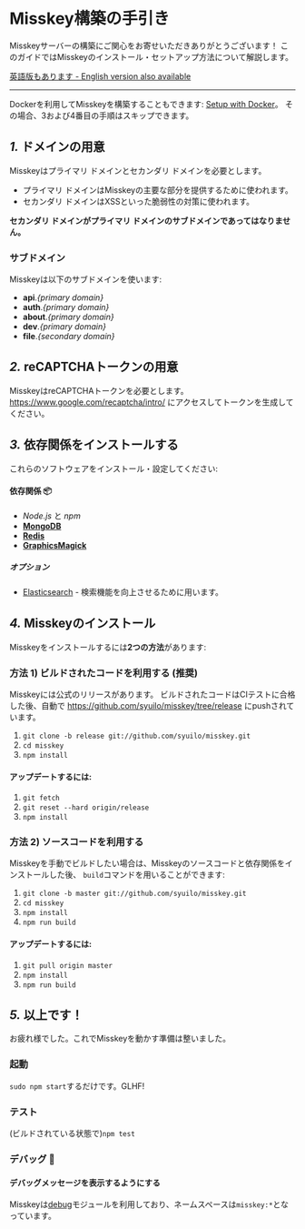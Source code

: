 Misskey構築の手引き
================================================================

Misskeyサーバーの構築にご関心をお寄せいただきありがとうございます！
このガイドではMisskeyのインストール・セットアップ方法について解説します。

[英語版もあります - English version also available](./setup.en.md)

----------------------------------------------------------------

Dockerを利用してMisskeyを構築することもできます: [Setup with Docker](./docker.en.md)。
その場合、3および4番目の手順はスキップできます。

*1.* ドメインの用意
----------------------------------------------------------------
Misskeyはプライマリ ドメインとセカンダリ ドメインを必要とします。

* プライマリ ドメインはMisskeyの主要な部分を提供するために使われます。
* セカンダリ ドメインはXSSといった脆弱性の対策に使われます。

**セカンダリ ドメインがプライマリ ドメインのサブドメインであってはなりません。**

### サブドメイン
Misskeyは以下のサブドメインを使います:

* **api**.*{primary domain}*
* **auth**.*{primary domain}*
* **about**.*{primary domain}*
* **dev**.*{primary domain}*
* **file**.*{secondary domain}*

*2.* reCAPTCHAトークンの用意
----------------------------------------------------------------
MisskeyはreCAPTCHAトークンを必要とします。
https://www.google.com/recaptcha/intro/ にアクセスしてトークンを生成してください。

*3.* 依存関係をインストールする
----------------------------------------------------------------
これらのソフトウェアをインストール・設定してください:

#### 依存関係 :package:
* *Node.js* と *npm*
* **[MongoDB](https://www.mongodb.com/)**
* **[Redis](https://redis.io/)**
* **[GraphicsMagick](http://www.graphicsmagick.org/)**

##### オプション
* [Elasticsearch](https://www.elastic.co/) - 検索機能を向上させるために用います。

*4.* Misskeyのインストール
----------------------------------------------------------------
Misskeyをインストールするには**2つの方法**があります:

### 方法 1) ビルドされたコードを利用する (推奨)
Misskeyには公式のリリースがあります。
ビルドされたコードはCIテストに合格した後、自動で https://github.com/syuilo/misskey/tree/release にpushされています。

1. `git clone -b release git://github.com/syuilo/misskey.git`
2. `cd misskey`
3. `npm install`

#### アップデートするには:
1. `git fetch`
2. `git reset --hard origin/release`
3. `npm install`

### 方法 2) ソースコードを利用する
Misskeyを手動でビルドしたい場合は、Misskeyのソースコードと依存関係をインストールした後、
`build`コマンドを用いることができます:

1. `git clone -b master git://github.com/syuilo/misskey.git`
2. `cd misskey`
3. `npm install`
4. `npm run build`

#### アップデートするには:
1. `git pull origin master`
2. `npm install`
3. `npm run build`

*5.* 以上です！
----------------------------------------------------------------
お疲れ様でした。これでMisskeyを動かす準備は整いました。

### 起動
`sudo npm start`するだけです。GLHF!

### テスト
(ビルドされている状態で)`npm test`

### デバッグ :bug:
#### デバッグメッセージを表示するようにする
Misskeyは[debug](https://github.com/visionmedia/debug)モジュールを利用しており、ネームスペースは`misskey:*`となっています。
